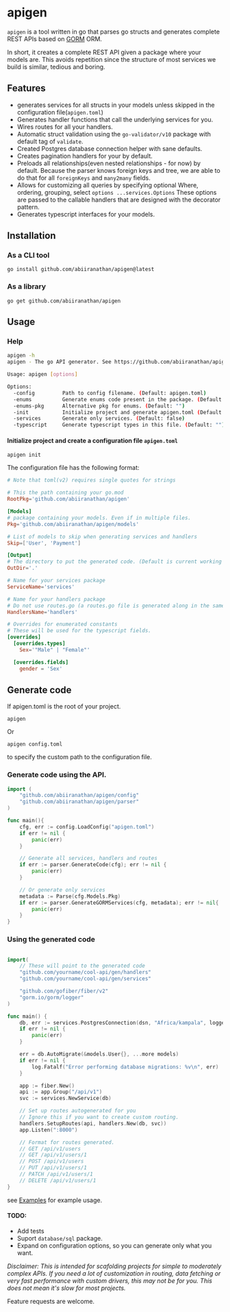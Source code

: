 # apigen

`apigen` is a tool written in go that parses go structs and generates complete REST APIs based on [GORM](https://gorm.io) ORM.

In short, it creates a complete REST API given a package where your models are. This avoids repetition since the structure of most services we build is similar, tedious and boring.

## Features

- generates services for all structs in your models unless skipped in the configuration file(`apigen.toml`)
- Generates handler functions that call the underlying services for you.
- Wires routes for all your handlers.
- Automatic struct validation using the `go-validator/v10` package with default tag of `validate`.
- Created Postgres database connection helper with sane defaults.
- Creates pagination handlers for your by default.
- Preloads all relationships(even nested relationships - for now) by default. Because the parser knows foreign keys and tree, we are able to do that for all `foreignKeys` and `many2many` fields.
- Allows for customizing all queries by specifying optional Where, ordering, grouping, select `options ...services.Options` These options are passed to the callable handlers that are designed with the decorator pattern.
- Generates typescript interfaces for your models.

## Installation

### As a CLI tool

```console
go install github.com/abiiranathan/apigen@latest
```

### As a library

```console
go get github.com/abiiranathan/apigen
```

## Usage

### Help

```bash
apigen -h
apigen - The go API generator. See https://github.com/abiiranathan/apigen

Usage: apigen [options]

Options:
  -config         Path to config filename. (Default: apigen.toml)
  -enums          Generate enums code present in the package. (Default: true)
  -enums-pkg      Alternative pkg for enums. (Default: "")
  -init           Initialize project and generate apigen.toml (Default: false)
  -services       Generate only services. (Default: false)
  -typescript     Generate typescript types in this file. (Default: "")

```

#### Initialize project and create a configuration file `apigen.toml`

```console
apigen init
```

The configuration file has the following format:

```toml
# Note that toml(v2) requires single quotes for strings

# This the path containing your go.mod
RootPkg='github.com/abiiranathan/apigen'

[Models]
# package containing your models. Even if in multiple files.
Pkg='github.com/abiiranathan/apigen/models'

# List of models to skip when generating services and handlers
Skip=['User', 'Payment']

[Output]
# The directory to put the generated code. (Default is current working directory)
OutDir='.'

# Name for your services package
ServiceName='services'

# Name for your handlers package
# Do not use routes.go (a routes.go file is generated along in the same folder.)
HandlersName='handlers'

# Overrides for enumerated constants
# These will be used for the typescript fields.
[overrides]
  [overrides.types]
    Sex='"Male" | "Female"'

  [overrides.fields]
    gender = 'Sex'
```

## Generate code

If apigen.toml is the root of your project.

```
apigen
```

Or

```
apigen config.toml
```

to specify the custom path to the configuration file.

### Generate code using the API.

```go
import (
	"github.com/abiiranathan/apigen/config"
	"github.com/abiiranathan/apigen/parser"
)

func main(){
    cfg, err := config.LoadConfig("apigen.toml")
	if err != nil {
		panic(err)
	}

    // Generate all services, handlers and routes
	if err := parser.GenerateCode(cfg); err != nil {
		panic(err)
	}

    // Or generate only services
    metadata := Parse(cfg.Models.Pkg)
    if err := parser.GenerateGORMServices(cfg, metadata); err != nil{
        panic(err)
    }
}
```

### Using the generated code

```go

import(
    // These will point to the generated code
    "github.com/yourname/cool-api/gen/handlers"
	"github.com/yourname/cool-api/gen/services"

    "github.com/gofiber/fiber/v2"
	"gorm.io/gorm/logger"
)

func main() {
	db, err := services.PostgresConnection(dsn, "Africa/kampala", logger.Silent)
	if err != nil {
		panic(err)
	}

	err = db.AutoMigrate(&models.User{}, ...more models)
	if err != nil {
		log.Fatalf("Error performing database migrations: %v\n", err)
	}

	app := fiber.New()
	api := app.Group("/api/v1")
	svc := services.NewService(db)

    // Set up routes autogenerated for you
    // Ignore this if you want to create custom routing.
	handlers.SetupRoutes(api, handlers.New(db, svc))
	app.Listen(":8000")

    // Format for routes generated.
    // GET /api/v1/users
    // GET /api/v1/users/1
    // POST /api/v1/users
    // PUT /api/v1/users/1
    // PATCH /api/v1/users/1
    // DELETE /api/v1/users/1
}
```

see [Examples](./cmd/apigen/) for example usage.

#### TODO:

- Add tests
- Suport `database/sql` package.
- Expand on configuration options, so you can generate only what you want.

_Disclaimer: This is intended for scafolding projects for simple to moderately complex APIs. If you need a lot of customization in routing, data fetching or very fast performance with custom drivers, this may not be for you. This does not mean it's slow for most projects._

Feature requests are welcome.
